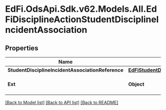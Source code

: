 # EdFi.OdsApi.Sdk.v62.Models.All.EdFiDisciplineActionStudentDisciplineIncidentAssociation

## Properties

Name | Type | Description | Notes
------------ | ------------- | ------------- | -------------
**StudentDisciplineIncidentAssociationReference** | [**EdFiStudentDisciplineIncidentAssociationReference**](EdFiStudentDisciplineIncidentAssociationReference.md) |  | 
**Ext** | **Object** | Extensions to the DisciplineActionStudentDisciplineIncidentAssociation entity. | [optional] 

[[Back to Model list]](../../README.md#documentation-for-models) [[Back to API list]](../../README.md#documentation-for-api-endpoints) [[Back to README]](../../README.md)

